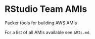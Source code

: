 # RStudio Team AMIs

Packer tools for building AWS AMIs

For a list of all AMIs available see `AMIs.md`.
